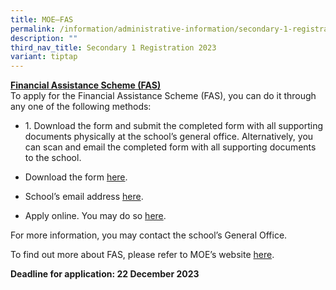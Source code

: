 ```yaml
---
title: MOE–FAS
permalink: /information/administrative-information/secondary-1-registration/moe-fas/
description: ""
third_nav_title: Secondary 1 Registration 2023
variant: tiptap
---
```

<p><strong><u>Financial Assistance Scheme (FAS)<br></u></strong>To apply for the Financial Assistance Scheme (FAS), you can do it through any one of the following methods:</p><ul data-tight="true" class="tight"><li><p>1. Download the form and submit the completed form with all supporting documents physically at the school’s general office. Alternatively, you can scan and email the completed form with all supporting documents to the school.</p></li><li><p>Download the form <a href="https://go.gov.sg/s1moe-fas" rel="noopener" target="_blank">here</a>.</p></li><li><p>School’s email address <a href="https://juying_ss@moe.edu.sg" rel="noopener" target="_blank">here</a>.</p></li><li><p>Apply online. You may do so <a href="https://go.gov.sg/moe-efas" rel="noopener" target="_blank">here</a>.</p></li></ul><p>For more information, you may contact the school’s General Office.</p><p>To find out more about FAS, please refer to MOE’s website&nbsp;<a href="https://www.moe.gov.sg/financial-matters/financial-assistance" rel="noopener" target="_blank">here</a>.</p><p><strong>Deadline for application: 22 December 2023</strong></p><p></p><p></p>